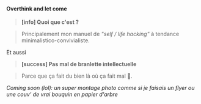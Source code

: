 #### Overthink and let come


> **[info] Quoi que c'est ?**

> Principalement mon manuel de _"self / life hacking"_ à tendance minimalistico-convivialiste.

Et aussi

> **[success] Pas mal de branlette intellectuelle**

> Parce que ça fait du bien là où ça fait mal 🎉.

_Coming soon (lol): un super montage photo comme si je faisais un flyer ou une couv' de vrai bouquin en papier d'arbre_
